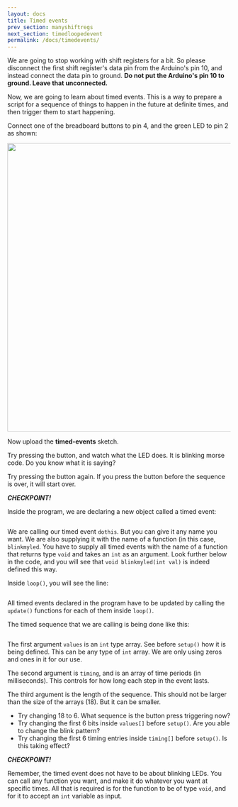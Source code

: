 ```yaml
---
layout: docs
title: Timed events
prev_section: manyshiftregs
next_section: timedloopedevent
permalink: /docs/timedevents/
---
```


We are going to stop working with shift registers for a bit. So please
disconnect the first shift register's data pin from the Arduino's pin
10, and instead connect the data pin to ground. **Do not put the Arduino's pin 10 to ground. Leave that unconnected.** 

Now, we are going to learn about timed events. This is a way to
prepare a script for a sequence of things to happen in the future at
definite times, and then trigger them to start happening.

Connect one of the breadboard buttons to pin 4, and the green LED to
pin 2 as shown:

<img src="{{ site.baseurl }}/img/c-green-led-connect.png" style="width: 650px"/>

Now upload the **timed-events** sketch.

Try pressing the button, and watch what the LED does.
It is blinking morse code. Do you know what it is saying?

Try pressing the button again. If you press the button before the
sequence is over, it will start over.

**_CHECKPOINT!_**


Inside the program, we are declaring a new object called a timed event:

```Pb_timedevent dothis(blinkmyled);
```

We are calling our timed event ```dothis```. But you can give it any
name you want. We are also supplying it with the name of a function
(in this case, ```blinkmyled```. You have to supply all timed events
with the name of a function that returns type ```void``` and takes an ```int``` as an argument. Look further below in the code, and you will
see that ```void blinkmyled(int val)``` is indeed defined this way.


Inside ```loop()```, you will see the line:

```dothis.update(); 
```

All timed events declared in the program have to be updated by calling
the ```update()``` functions for each of them inside ```loop()```. 

The timed sequence that we are calling is being done like this:

```dothis.start(values, timing, 18); 
```

The first argument ```values``` is an ```int``` type array. See before ```setup()``` how it is being defined. This can be any type of ```int``` array. We are only using zeros and ones in it for our use.

The second argument is ```timing```, and is an array of time periods
(in milliseconds). This controls for how long each step in the event
lasts.

The third argument is the length of the sequence. This should not be
larger than the size of the arrays (18). But it can be smaller.

- Try changing 18 to 6. What sequence is the button press triggering now?
- Try changing the first 6 bits inside ```values[]``` before ```setup()```. Are you able to change the blink pattern?
- Try changing the first 6 timing entries inside ```timing[]``` before ```setup()```. Is this taking effect?

**_CHECKPOINT!_**

Remember, the timed event does not have to be about blinking LEDs. You
can call any function you want, and make it do whatever you want at
specific times. All that is required is for the function to be of type ```void```, and for it to accept an ```int``` variable as input.

